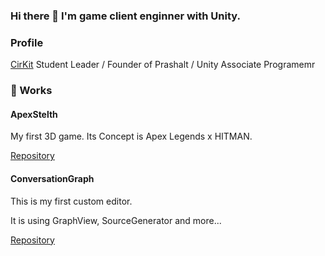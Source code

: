 ### Hi there 👋 I'm game client enginner with Unity.

### Profile
[CirKit](https://twitter.com/CirKit_CO) Student Leader / Founder of Prashalt / Unity Associate Programemr

### 🔭 Works
#### ApexStelth
My first 3D game. Its Concept is Apex Legends x HITMAN.

[Repository](https://github.com/AtsuAtsu0120/ApexStelth)

#### ConversationGraph
This is my first custom editor.

It is using GraphView, SourceGenerator and more...

[Repository](https://github.com/PrashaltGames/Unity-ConversationGraph)
<!--
**AtsuAtsu0120/AtsuAtsu0120** is a ✨ _special_ ✨ repository because its `README.md` (this file) appears on your GitHub profile.

Here are some ideas to get you started:

- 🔭 I’m currently working on ...
- 🌱 I’m currently learning ...
- 👯 I’m looking to collaborate on ...
- 🤔 I’m looking for help with ...
- 💬 Ask me about ...
- 📫 How to reach me: ...
- 😄 Pronouns: ...
- ⚡ Fun fact: ...
-->
